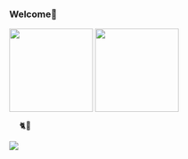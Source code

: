 ### Welcome👐

<p align="left">
  <img align="center" height="150px" src="https://github-readme-stats.vercel.app/api?username=ajj-k&show_icons=true&count_private=true&theme=jolly " />
  <img align="center" height="150px" src="https://github-readme-stats.vercel.app/api/top-langs/?username=ajj-k&count_private=true&theme=jolly" />
</p>　
🐈💨
<p>
  <img align="center" src="https://github-profile-trophy.vercel.app/?username=ajj-k&theme=onedark">
</p>
<!--
**ajj-k/ajj-k** is a ✨ _special_ ✨ repository because its `README.md` (this file) appears on your GitHub profile.

Here are some ideas to get you started:

- 🔭 I’m currently working on ...
- 🌱 I’m currently learning ...
- 👯 I’m looking to collaborate on ...
- 🤔 I’m looking for help with ...
- 💬 Ask me about ...
- 📫 How to reach me: ...
- 😄 Pronouns: ...
- ⚡ Fun fact: ...
-->
